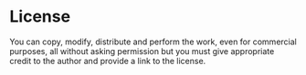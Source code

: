 # License

You can copy, modify, distribute and perform the work, even for commercial purposes, all without asking permission but you must give appropriate credit to the author and provide a link to the license.
